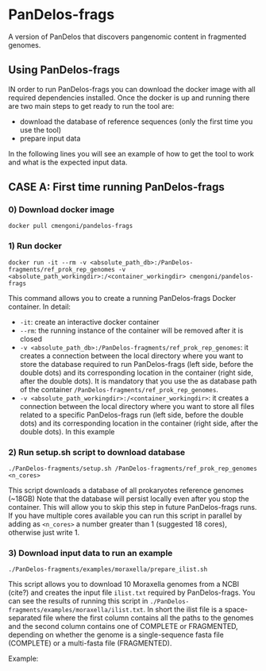 # PanDelos-frags
A version of PanDelos that discovers pangenomic content in fragmented genomes.

## Using PanDelos-frags
IN order to run PanDelos-frags you can download the docker image with all required dependencies installed. 
Once the docker is up and running there are two main steps to get ready to run the tool are:
* download the database of reference sequences (only the first time you use the tool)
* prepare input data 

In the following lines you will see an example of how to get the tool to work and what is the expected input data.
 
## CASE A: First time running PanDelos-frags

### 0) Download docker image
`docker pull cmengoni/pandelos-frags`

### 1) Run docker

`docker run -it --rm -v <absolute_path_db>:/PanDelos-fragments/ref_prok_rep_genomes -v <absolute_path_workingdir>:/<container_workingdir> cmengoni/pandelos-frags`

This command allows you to create a running PanDelos-frags Docker container. In detail:
* `-it`: create an interactive docker container
* `--rm`: the running instance of the container will be removed after it is closed
* `-v <absolute_path_db>:/PanDelos-fragments/ref_prok_rep_genomes`: it creates a connection between the local directory where you want to store the database required to run PanDelos-frags (left side, before the double dots) and its corresponding location in the container (right side, after the double dots). It is mandatory that you use the as database path of the container `/PanDelos-fragments/ref_prok_rep_genomes`.
* `-v <absolute_path_workingdir>:/<container_workingdir>`: it creates a connection between the local directory where you want to store all files related to a specific PanDelos-frags run (left side, before the double dots) and its corresponding location in the container (right side, after the double dots).
In this example

### 2) Run setup.sh script to download database
`./PanDelos-fragments/setup.sh /PanDelos-fragments/ref_prok_rep_genomes <n_cores>`

This script downloads a database of all prokaryotes reference genomes (~18GB)
Note that the database will persist locally even after you stop the container. This will allow you to skip this step in future PanDelos-frags runs.
If you have multiple cores available you can run this script in parallel by adding as `<n_cores>` a number greater than 1 (suggested 18 cores), otherwise just write 1.

### 3) Download input data to run an example
`./PanDelos-fragments/examples/moraxella/prepare_ilist.sh`

This script allows you to download 10 Moraxella genomes from a NCBI (cite?) and creates the input file `ilist.txt` required by PanDelos-frags.
You can see the results of running this script in `./PanDelos-fragments/examples/moraxella/ilist.txt`. 
In short the ilist file is a space-separated file where the first column contains all the paths to the genomes and the second column contains one of COMPLETE or FRAGMENTED, depending on whether the genome is a single-sequence fasta file (COMPLETE) or a multi-fasta file (FRAGMENTED).

Example:






